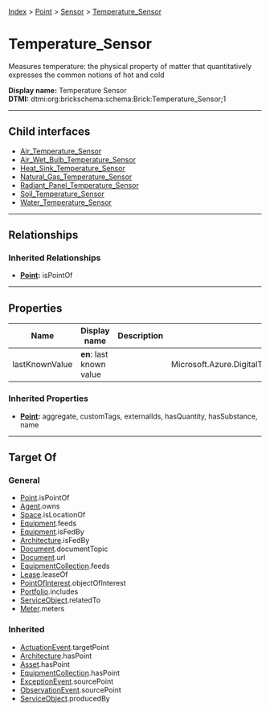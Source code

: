 [Index](../../../index.md) > [Point](../../Point.md) > [Sensor](../Sensor.md) > [Temperature_Sensor](#)
# Temperature_Sensor

Measures temperature: the physical property of matter that quantitatively expresses the common notions of hot and cold


**Display name:** Temperature Sensor<br />
**DTMI:** dtmi:org:brickschema:schema:Brick:Temperature_Sensor;1

---

## Child interfaces
* [Air_Temperature_Sensor](Air-/Air_Temperature_Sensor.md)
* [Air_Wet_Bulb_Temperature_Sensor](Air-/Air_Wet_Bulb_Temperature_Sensor/Air_Wet_Bulb_Temperature_Sensor.md)
* [Heat_Sink_Temperature_Sensor](Heat_Sink-.md)
* [Natural_Gas_Temperature_Sensor](Natural_Gas-.md)
* [Radiant_Panel_Temperature_Sensor](Radiant_Panel-/Radiant_Panel_Temperature_Sensor.md)
* [Soil_Temperature_Sensor](Soil-.md)
* [Water_Temperature_Sensor](Water-/Water_Temperature_Sensor.md)

---

## Relationships

### Inherited Relationships
* **[Point](../../Point.md):** isPointOf

---

## Properties

|Name|Display name|Description|Schema|Writable|
|-|-|-|-|-|
|lastKnownValue|**en**: last known value||Microsoft.Azure.DigitalTwins.Parser.Models.DTObjectInfo|True|
### Inherited Properties
* **[Point](../../Point.md):** aggregate, customTags, externalIds, hasQuantity, hasSubstance, name

---

## Target Of
### General
* [Point](../../Point.md).isPointOf
* [Agent](../../../Agent/Agent.md).owns
* [Space](../../../Space/Space.md).isLocationOf
* [Equipment](../../../Asset/Equipment/Equipment.md).feeds
* [Equipment](../../../Asset/Equipment/Equipment.md).isFedBy
* [Architecture](../../../Space/Architecture/Architecture.md).isFedBy
* [Document](../../../Information/Document/Document.md).documentTopic
* [Document](../../../Information/Document/Document.md).url
* [EquipmentCollection](../../../Collection/Equipment-.md).feeds
* [Lease](../../../Event/Lease.md).leaseOf
* [PointOfInterest](../../../Information/PointOfInterest.md).objectOfInterest
* [Portfolio](../../../Collection/Portfolio.md).includes
* [ServiceObject](../../../Information/ServiceObject/ServiceObject.md).relatedTo
* [Meter](../../../Asset/Equipment/Meter/Meter.md).meters
### Inherited
* [ActuationEvent](../../../Event/Point-/ActuationEvent.md).targetPoint
* [Architecture](../../../Space/Architecture/Architecture.md).hasPoint
* [Asset](../../../Asset/Asset.md).hasPoint
* [EquipmentCollection](../../../Collection/Equipment-.md).hasPoint
* [ExceptionEvent](../../../Event/Point-/ExceptionEvent.md).sourcePoint
* [ObservationEvent](../../../Event/Point-/ObservationEvent/ObservationEvent.md).sourcePoint
* [ServiceObject](../../../Information/ServiceObject/ServiceObject.md).producedBy
